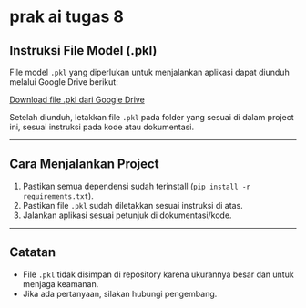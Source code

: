 # prak ai tugas 8

## Instruksi File Model (.pkl)
File model `.pkl` yang diperlukan untuk menjalankan aplikasi dapat diunduh melalui Google Drive berikut:

[Download file .pkl dari Google Drive](https://drive.google.com/drive/u/0/folders/1m8XOvX-1MnL0j54hbDeHrihU4W09XUCi)

Setelah diunduh, letakkan file `.pkl` pada folder yang sesuai di dalam project ini, sesuai instruksi pada kode atau dokumentasi.

---

## Cara Menjalankan Project
1. Pastikan semua dependensi sudah terinstall (`pip install -r requirements.txt`).
2. Pastikan file `.pkl` sudah diletakkan sesuai instruksi di atas.
3. Jalankan aplikasi sesuai petunjuk di dokumentasi/kode.

---

## Catatan
- File `.pkl` tidak disimpan di repository karena ukurannya besar dan untuk menjaga keamanan.
- Jika ada pertanyaan, silakan hubungi pengembang.
